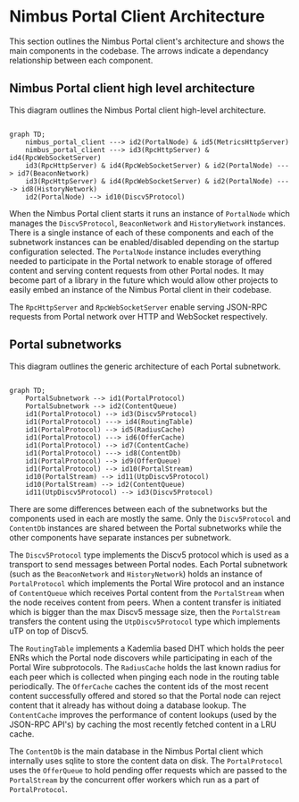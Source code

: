 # Nimbus Portal Client Architecture

This section outlines the Nimbus Portal client's architecture and shows the main components in the codebase. The arrows indicate a dependancy relationship between each component.


## Nimbus Portal client high level architecture

This diagram outlines the Nimbus Portal client high-level architecture.
```mermaid

graph TD;
    nimbus_portal_client ---> id2(PortalNode) & id5(MetricsHttpServer)
    nimbus_portal_client ---> id3(RpcHttpServer) & id4(RpcWebSocketServer)
    id3(RpcHttpServer) & id4(RpcWebSocketServer) & id2(PortalNode) ---> id7(BeaconNetwork)
    id3(RpcHttpServer) & id4(RpcWebSocketServer) & id2(PortalNode) ----> id8(HistoryNetwork)
    id2(PortalNode) --> id10(Discv5Protocol)
```

When the Nimbus Portal client starts it runs an instance of `PortalNode` which manages the `Discv5Protocol`, `BeaconNetwork` and `HistoryNetwork` instances. There is a single instance of each of these components and each of the subnetwork instances can be enabled/disabled depending on the startup configuration selected. The `PortalNode` instance includes everything needed to participate in the Portal network to enable storage of offered content and serving content requests from other Portal nodes. It may become part of a library in the future which would allow other projects to easily embed an instance of the Nimbus Portal client in their codebase.

The `RpcHttpServer` and `RpcWebSocketServer` enable serving JSON-RPC requests from Portal network over HTTP and WebSocket respectively.


## Portal subnetworks

This diagram outlines the generic architecture of each Portal subnetwork.

```mermaid

graph TD;
    PortalSubnetwork --> id1(PortalProtocol)
    PortalSubnetwork --> id2(ContentQueue)
    id1(PortalProtocol) --> id3(Discv5Protocol)
    id1(PortalProtocol) ---> id4(RoutingTable)
    id1(PortalProtocol) --> id5(RadiusCache)
    id1(PortalProtocol) ---> id6(OfferCache)
    id1(PortalProtocol) --> id7(ContentCache)
    id1(PortalProtocol) ---> id8(ContentDb)
    id1(PortalProtocol) --> id9(OfferQueue)
    id1(PortalProtocol) --> id10(PortalStream)
    id10(PortalStream) --> id11(UtpDiscv5Protocol)
    id10(PortalStream) --> id2(ContentQueue)
    id11(UtpDiscv5Protocol) --> id3(Discv5Protocol)
```

There are some differences between each of the subnetworks but the components used in each are mostly the same.
Only the `Discv5Protocol` and `ContentDb` instances are shared between the Portal subnetworks while the other components
have separate instances per subnetwork.

The `Discv5Protocol` type implements the Discv5 protocol which is used as a transport to send messages between
Portal nodes. Each Portal subnetwork (such as the `BeaconNetwork` and `HistoryNetwork`) holds an instance of
`PortalProtocol` which implements the Portal Wire protocol and an instance of `ContentQueue` which receives Portal
content from the `PortalStream` when the node receives content from peers. When a content transfer is
initiated which is bigger than the max Discv5 message size, then the `PortalStream` transfers the content using
the `UtpDiscv5Protocol` type which implements uTP on top of Discv5.

The `RoutingTable` implements a Kademlia based DHT which holds the peer ENRs which the Portal node discovers while participating
in each of the Portal Wire subprotocols. The `RadiusCache` holds the last known radius for each peer which is collected
when pinging each node in the routing table periodically. The `OfferCache` caches the content ids of the most recent content successfully offered and stored so that the Portal node can reject content that it already has without doing a database lookup. The `ContentCache` improves the performance of content lookups (used by the JSON-RPC API's) by caching the most recently fetched
content in a LRU cache.

The `ContentDb` is the main database in the Nimbus Portal client which internally uses sqlite to store the content data on disk. The `PortalProtocol`
uses the `OfferQueue` to hold pending offer requests which are passed to the `PortalStream` by the concurrent offer workers
which run as a part of `PortalProtocol`.
